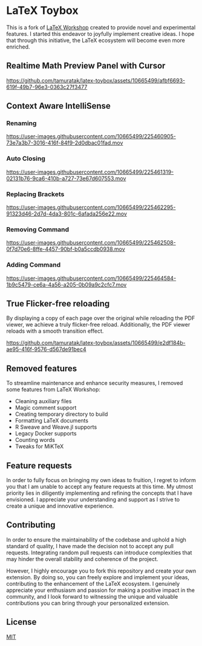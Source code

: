 # LaTeX Toybox

This is a fork of [LaTeX Workshop](https://github.com/James-Yu/LaTeX-Workshop) created to provide novel and experimental features. I started this endeavor to joyfully implement creative ideas. I hope that through this initiative, the LaTeX ecosystem will become even more enriched.


## Realtime Math Preview Panel with Cursor

https://github.com/tamuratak/latex-toybox/assets/10665499/afbf6693-619f-49b7-96e3-0363c27f3477


## Context Aware IntelliSense

### Renaming

https://user-images.githubusercontent.com/10665499/225460905-73e7a3b7-3016-416f-84f9-2d0dbac01fad.mov

### Auto Closing

https://user-images.githubusercontent.com/10665499/225461319-02131b76-9ca6-410b-a727-73e67d607553.mov

### Replacing Brackets

https://user-images.githubusercontent.com/10665499/225462295-91323d46-2d7d-4da3-801c-6afada256e22.mov

### Removing Command

https://user-images.githubusercontent.com/10665499/225462508-0f7d70e6-8ffe-4457-90bf-b0a5ccdb0938.mov

### Adding Command

https://user-images.githubusercontent.com/10665499/225464584-1b9c5479-ce6a-4a56-a205-0b09a9c2cfc7.mov

## True Flicker-free reloading

By displaying a copy of each page over the original while reloading the PDF viewer, we achieve a truly flicker-free reload.
Additionally, the PDF viewer reloads with a smooth transition effect.

https://github.com/tamuratak/latex-toybox/assets/10665499/e2df184b-ae95-416f-9576-d567de91bec4



## Removed features

To streamline maintenance and enhance security measures, I removed some features from LaTeX Workshop:

- Cleaning auxiliary files
- Magic comment support
- Creating temporary directory to build
- Formatting LaTeX documents
- R Sweave and Weave.jl supports
- Legacy Docker supports
- Counting words
- Tweaks for MiKTeX

## Feature requests

In order to fully focus on bringing my own ideas to fruition, I regret to inform you that I am unable to accept any feature requests at this time. My utmost priority lies in diligently implementing and refining the concepts that I have envisioned. I appreciate your understanding and support as I strive to create a unique and innovative experience.

## Contributing

In order to ensure the maintainability of the codebase and uphold a high standard of quality, I have made the decision not to accept any pull requests. Integrating random pull requests can introduce complexities that may hinder the overall stability and coherence of the project.

However, I highly encourage you to fork this repository and create your own extension. By doing so, you can freely explore and implement your ideas, contributing to the enhancement of the LaTeX ecosystem. I genuinely appreciate your enthusiasm and passion for making a positive impact in the community, and I look forward to witnessing the unique and valuable contributions you can bring through your personalized extension.

## License

[MIT](https://opensource.org/licenses/MIT)
